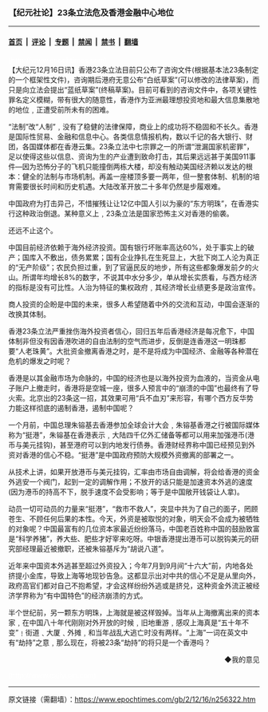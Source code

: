 ### 【纪元社论】23条立法危及香港金融中心地位

---

#### [首页](../../../..?n256322) &nbsp;|&nbsp; [评论](../../../../../epoch-comment?n256322) &nbsp;|&nbsp; [专题](../../../../../epoch-special?n256322) &nbsp;|&nbsp; [禁闻](../../../../../epoch-news?n256322) &nbsp;|&nbsp; [禁书](../../../../../books?n256322) &nbsp;|&nbsp; [翻墙](https://github.com/gfw-breaker/nogfw/blob/master/README.md?n256322)


<div class="post_content" id="artbody" itemprop="articleBody">
 <!-- article content begin -->
 <p>
  <font color="#ffffff">
   (http://www.epochtimes.com)
  </font>
  <br/>
  【大纪元12月16日讯】香港23条立法目前只公布了咨询文件(根据基本法23条制定的一个框架性文件)，咨询期后港府无意公布“白纸草案”(可以修改的法律草案)，而只是向立法会提出“蓝纸草案”(终稿草案)。目前可看到的咨询文件中，各项关键性罪名定义模糊，带有很大的随意性，香港作为亚洲最理想投资地和最大信息集散地的地位﹐正遭受前所未有的困难。
 </p>
 <p>
  “法制”改“人制”﹐没有了稳健的法律保障，商业上的成功将不稳固和不长久。香港是国际性贸易、金融和信息中心。各类信息情报机构，数以千记的各大银行、财团，各国媒体都在香港云集。23条立法中七宗罪之一的所谓“泄漏国家机密罪”，足以使得这些以信息、资询为生的产业遭到致命打击，其后果远远甚于美国911事件—因为恐怖分子的飞机只能撞倒两栋大楼，却没有触动美国经济赖以发达的根本：健全的法制与市场机制。再盖一座楼顶多要一两年，但一整套体制、机制的培育需要很长时间和历史机遇。大陆改革开放二十多年仍然是步履艰难。
 </p>
 <p>
  中国政府为打击异己，不惜摧残让让12亿中国人引以为豪的“东方明珠”，在香港实行这种政治倒退。某种意义上﹐23条立法是国家恐怖主义对香港的偷袭。
 </p>
 <p>
  还远不止这个。
 </p>
 <p>
  中国目前经济依赖于海外经济投资。国有银行坏账率高达60%，处于事实上的破产；国库入不敷出，债务累累；国有企业挣扎在生死显上，大批下岗工人沦为真正的“无产阶级”；农民负担过重，到了官逼民反的地步，所有这些都象爆发前夕的火山。所谓年均增长8%的数字，不说其中水分多少，单从增长实质看，与西方经济的指标是没有可比性。人治为特征的集权政府﹐其经济增长业绩更多是政治宣传。
 </p>
 <p>
  商人投资的企盼是中国的未来，很多人希望随着中外的交流和互动，中国会逐渐的改换其体制。
 </p>
 <p>
  香港23条立法严重挫伤海外投资者信心，回归五年后香港经济是每况愈下，中国体制非但没有因香港吹进的自由法制的空气而进步，反倒是连香港这一明珠都要“人老珠黄”。大批资金撤离香港之时，是不是将成为中国经济、金融等各种潜在危机的爆发之时呢？
 </p>
 <p>
  香港是以其金融市场为命脉的，中国的经济也是以海外投资为血液的，当资金从电子账户上撤走时，香港将是空城一座，很多人预言中的“崩溃的中国”也最终有了导火索。北京出的23条这一招，其效果可用“兵不血刃”来形容，有哪个西方反华势力能这样彻底的遏制香港，遏制中国呢？
 </p>
 <p>
  一个月前，中国总理朱镕基去香港参加全球会计大会﹐朱镕基香港之行被国际媒体称为“挺港”，朱镕基在香港表示﹐大陆四千亿外汇储备等都可以用来加强港币(港币与美元挂钩)，甚至港府可以到内地发行债券。香港财经界称中国已经预见到外资对香港的信心不稳。“挺港”是中国政府预防大规模外资撤离的部署之一。
 </p>
 <p>
  从技术上讲，如果开放港币与美元挂钩，汇率由市场自由调解，将会给香港的资金外逃安一个阀门，起到一定的调解作用；不放开的话只能是加速资本外逃的速度(因为港币的持高不下，脱手速度不会受影响；等于是中国敞开钱袋让人拿)。
 </p>
 <p>
  动员一切可动员的力量来“挺港”，“救市不救人”，突显中共为了自己的面子，罔顾苍生、不顾任何后果的本性。今天，外资是被取悦的对象，明天会不会成为被牺牲的对象呢？中国最富有的几位资本家最近纷纷落马，中国老百姓称中国的鼓励致富是“科学养猪”，养大些、肥些才好宰来吃呀。中银香港提出港币可以脱钩美元的研究部经理最近被撤职，还被朱镕基斥为“胡说八道”。
 </p>
 <p>
  近年来中国资本外逃甚至超过外资投入；今年7月到9月间“十六大”前，内地各处挤提小金库，导致上海等地现钞告急。这都显示出对中共的信心不足是从里向外，政府高官们都对自己不抱希望，才会这样纷纷外逃或是挤兑，这种资金外流正被经济学界称为“有中国特色”的经济崩溃的方式。
 </p>
 <p>
  半个世纪前，另一颗东方明珠，上海就是被这样毁掉。当年从上海撤离出来的资本家﹐在中国八十年代刚刚对外开放的时候﹐旧地重游﹐感叹上海真是“五十年不变”﹗街道﹑大厦﹑外摊﹐和当年战乱大逃亡时没有两样。“上海”一词在英文中有“劫持”之意﹐那么现在，将被23条“劫持”的将只是一个香港吗？
 </p>
 <p>
  <p>
   <p>
    <p>
     <p>
      <div align="right">
       <ok href="sendmail.asp?p=pinglunfankui&amp;subject=评论文章读者反馈&amp;body=您好﹐我读了贵网站的文章《【纪元社论】23条立法危及香港金融中心地位》后﹐">
        ◆我的意见
       </ok>
      </div>
      <p>
       <font color="#ffffff">
        (http://www.dajiyuan.com)
       </font>
      </p>
      <!-- article content end -->
      <div id="below_article_ad">
      </div>
     </p>
    </p>
   </p>
  </p>
 </p>
</div>


---

原文链接（需翻墙）：https://www.epochtimes.com/gb/2/12/16/n256322.htm